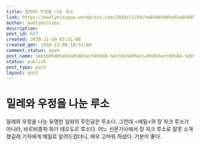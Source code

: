 ```yaml
---
title: 밀레와 우정을 나눈 루소
link: https://madlymissyou.wordpress.com/2010/11/09/%eb%b0%80%eb%a0%88%ec%99%80-%ec%9a%b0%ec%a0%95%ec%9d%84-%eb%82%98%eb%88%88-%eb%a3%a8%ec%86%8c/
author: madlymissyou
description: 
post_id: 627
created: 2010-11-09 03:51:08
created_gmt: 2010-11-08 18:51:08
comment_status: open
post_name: %eb%b0%80%eb%a0%88%ec%99%80-%ec%9a%b0%ec%a0%95%ec%9d%84-%eb%82%98%eb%88%88-%eb%a3%a8%ec%86%8c
status: publish
post_type: post
layout: post
---
```


# 밀레와 우정을 나눈 루소

밀레와 우정을 나눈 유명한 일화의 주인공은 루소다. 그런데 <에밀>의 장 자크 루소가 아니라, 바르비종파 화가 테오도르 루소다. 어느 신문기사에서 장 자크 루소로 잘못 소개했길래 기자에게 메일로 알려드렸더니, 매우 고마워 하셨다. 기분이 좋다.